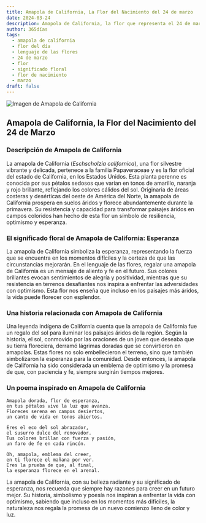 ```yaml
---
title: Amapola de California, La Flor del Nacimiento del 24 de marzo
date: 2024-03-24
description: Amapola de California, la flor que representa el 24 de marzo, simboliza Esperanza. Descubre su fascinante historia, significado en el lenguaje de las flores y una poesía que celebra su belleza.
author: 365días
tags:
  - amapola de california
  - flor del día
  - lenguaje de las flores
  - 24 de marzo
  - flor
  - significado floral
  - flor de nacimiento
  - marzo
draft: false
---
```



![Imagen de Amapola de California](https://cdn.pixabay.com/photo/2020/06/09/11/55/gold-poppy-5278113_960_720.jpg#center)


## Amapola de California, la Flor del Nacimiento del 24 de Marzo

### Descripción de Amapola de California

La amapola de California (_Eschscholzia californica_), una flor silvestre vibrante y delicada, pertenece a la familia Papaveraceae y es la flor oficial del estado de California, en los Estados Unidos. Esta planta perenne es conocida por sus pétalos sedosos que varían en tonos de amarillo, naranja y rojo brillante, reflejando los colores cálidos del sol. Originaria de áreas costeras y desérticas del oeste de América del Norte, la amapola de California prospera en suelos áridos y florece abundantemente durante la primavera. Su resistencia y capacidad para transformar paisajes áridos en campos coloridos han hecho de esta flor un símbolo de resiliencia, optimismo y esperanza.

### El significado floral de Amapola de California: Esperanza

La amapola de California simboliza la esperanza, representando la fuerza que se encuentra en los momentos difíciles y la certeza de que las circunstancias mejorarán. En el lenguaje de las flores, regalar una amapola de California es un mensaje de aliento y fe en el futuro. Sus colores brillantes evocan sentimientos de alegría y positividad, mientras que su resistencia en terrenos desafiantes nos inspira a enfrentar las adversidades con optimismo. Esta flor nos enseña que incluso en los paisajes más áridos, la vida puede florecer con esplendor.

### Una historia relacionada con Amapola de California

Una leyenda indígena de California cuenta que la amapola de California fue un regalo del sol para iluminar los paisajes áridos de la región. Según la historia, el sol, conmovido por las oraciones de un joven que deseaba que su tierra floreciera, derramó lágrimas doradas que se convirtieron en amapolas. Estas flores no solo embellecieron el terreno, sino que también simbolizaron la esperanza para la comunidad. Desde entonces, la amapola de California ha sido considerada un emblema de optimismo y la promesa de que, con paciencia y fe, siempre surgirán tiempos mejores.

### Un poema inspirado en Amapola de California

```
Amapola dorada, flor de esperanza,  
en tus pétalos vive la luz que avanza.  
Floreces serena en campos desiertos,  
un canto de vida en tonos abiertos.  

Eres el eco del sol abrazador,  
el susurro dulce del renovador.  
Tus colores brillan con fuerza y pasión,  
un faro de fe en cada rincón.  

Oh, amapola, emblema del creer,  
en ti florece el mañana por ver.  
Eres la prueba de que, al final,  
la esperanza florece en el arenal.  
```

La amapola de California, con su belleza radiante y su significado de esperanza, nos recuerda que siempre hay razones para creer en un futuro mejor. Su historia, simbolismo y poesía nos inspiran a enfrentar la vida con optimismo, sabiendo que incluso en los momentos más difíciles, la naturaleza nos regala la promesa de un nuevo comienzo lleno de color y luz.
